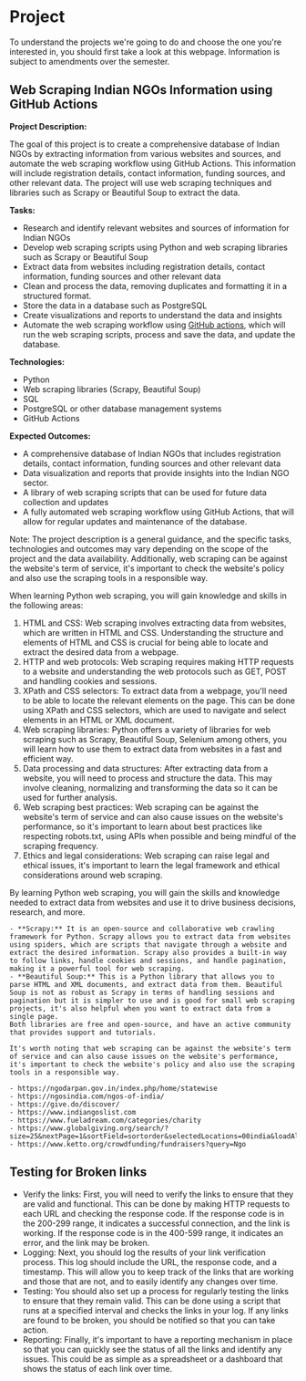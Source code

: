 # Project

To understand the projects we're going to do and choose the one you're interested in, you should first take a look at this webpage. Information is subject to amendments over the semester.

## Web Scraping Indian NGOs Information using GitHub Actions

**Project Description:**

The goal of this project is to create a comprehensive database of Indian NGOs by extracting information from various websites and sources, and automate the web scraping workflow using GitHub Actions. This information will include registration details, contact information, funding sources, and other relevant data. The project will use web scraping techniques and libraries such as Scrapy or Beautiful Soup to extract the data.

**Tasks:**

- Research and identify relevant websites and sources of information for Indian NGOs
- Develop web scraping scripts using Python and web scraping libraries such as Scrapy or Beautiful Soup
- Extract data from websites including registration details, contact information, funding sources and other relevant data
- Clean and process the data, removing duplicates and formatting it in a structured format.
- Store the data in a database such as PostgreSQL
- Create visualizations and reports to understand the data and insights
- Automate the web scraping workflow using [GitHub actions](https://www.swyx.io/github-scraping), which will run the web scraping scripts, process and save the data, and update the database.

**Technologies:**

- Python
- Web scraping libraries (Scrapy, Beautiful Soup)
- SQL
- PostgreSQL or other database management systems
- GitHub Actions

**Expected Outcomes:**

- A comprehensive database of Indian NGOs that includes registration details, contact information, funding sources and other relevant data
- Data visualization and reports that provide insights into the Indian NGO sector.
- A library of web scraping scripts that can be used for future data collection and updates
- A fully automated web scraping workflow using GitHub Actions, that will allow for regular updates and maintenance of the database.

Note: The project description is a general guidance, and the specific tasks, technologies and outcomes may vary depending on the scope of the project and the data availability. Additionally, web scraping can be against the website's term of service, it's important to check the website's policy and also use the scraping tools in a responsible way.

When learning Python web scraping, you will gain knowledge and skills in the following areas:

1. HTML and CSS: Web scraping involves extracting data from websites, which are written in HTML and CSS. Understanding the structure and elements of HTML and CSS is crucial for being able to locate and extract the desired data from a webpage.
2. HTTP and web protocols: Web scraping requires making HTTP requests to a website and understanding the web protocols such as GET, POST and handling cookies and sessions.
3. XPath and CSS selectors: To extract data from a webpage, you'll need to be able to locate the relevant elements on the page. This can be done using XPath and CSS selectors, which are used to navigate and select elements in an HTML or XML document.
4. Web scraping libraries: Python offers a variety of libraries for web scraping such as Scrapy, Beautiful Soup, Selenium among others, you will learn how to use them to extract data from websites in a fast and efficient way.
5. Data processing and data structures: After extracting data from a website, you will need to process and structure the data. This may involve cleaning, normalizing and transforming the data so it can be used for further analysis.
6. Web scraping best practices: Web scraping can be against the website's term of service and can also cause issues on the website's performance, so it's important to learn about best practices like respecting robots.txt, using APIs when possible and being mindful of the scraping frequency.
7. Ethics and legal considerations: Web scraping can raise legal and ethical issues, it's important to learn the legal framework and ethical considerations around web scraping.

By learning Python web scraping, you will gain the skills and knowledge needed to extract data from websites and use it to drive business decisions, research, and more.

```{dropdown} Webscraping libraries
- **Scrapy:** It is an open-source and collaborative web crawling framework for Python. Scrapy allows you to extract data from websites using spiders, which are scripts that navigate through a website and extract the desired information. Scrapy also provides a built-in way to follow links, handle cookies and sessions, and handle pagination, making it a powerful tool for web scraping.
- **Beautiful Soup:** This is a Python library that allows you to parse HTML and XML documents, and extract data from them. Beautiful Soup is not as robust as Scrapy in terms of handling sessions and pagination but it is simpler to use and is good for small web scraping projects, it's also helpful when you want to extract data from a single page.
Both libraries are free and open-source, and have an active community that provides support and tutorials.

It's worth noting that web scraping can be against the website's term of service and can also cause issues on the website's performance, it's important to check the website's policy and also use the scraping tools in a responsible way.
```

```{dropdown} [NGO Directory](https://docs.google.com/spreadsheets/d/1Op1zqAMotvDs2e4zHPVHkri0gckNuUXizv_blo1Pcyw/edit#gid=0)
- https://ngodarpan.gov.in/index.php/home/statewise
- https://ngosindia.com/ngos-of-india/
- https://give.do/discover/
- https://www.indiangoslist.com
- https://www.fueladream.com/categories/charity
- https://www.globalgiving.org/search/?size=25&nextPage=1&sortField=sortorder&selectedLocations=00india&loadAllResults=true
- https://www.ketto.org/crowdfunding/fundraisers?query=Ngo
```

## Testing for Broken links

- Verify the links: First, you will need to verify the links to ensure that they are valid and functional. This can be done by making HTTP requests to each URL and checking the response code. If the response code is in the 200-299 range, it indicates a successful connection, and the link is working. If the response code is in the 400-599 range, it indicates an error, and the link may be broken.
- Logging: Next, you should log the results of your link verification process. This log should include the URL, the response code, and a timestamp. This will allow you to keep track of the links that are working and those that are not, and to easily identify any changes over time.
- Testing: You should also set up a process for regularly testing the links to ensure that they remain valid. This can be done using a script that runs at a specified interval and checks the links in your log. If any links are found to be broken, you should be notified so that you can take action.
- Reporting: Finally, it's important to have a reporting mechanism in place so that you can quickly see the status of all the links and identify any issues. This could be as simple as a spreadsheet or a dashboard that shows the status of each link over time.

